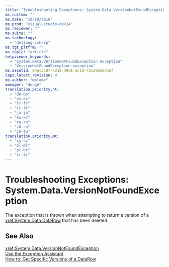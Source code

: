 ```yaml
---
title: "Troubleshooting Exceptions: System.Data.VersionNotFoundException | hehe"
ms.custom: ""
ms.date: "10/19/2016"
ms.prod: "visual-studio-dev14"
ms.reviewer: ""
ms.suite: ""
ms.technology: 
  - "devlang-csharp"
ms.tgt_pltfrm: ""
ms.topic: "article"
helpviewer_keywords: 
  - "System.Data.VersionNotFoundException exception"
  - "VersionNotFoundException exception"
ms.assetid: 04ec3c87-4210-49d1-ac10-73c29ba0d3af
caps.latest.revision: 4
ms.author: "mblome"
manager: "douge"
translation.priority.ht: 
  - "de-de"
  - "es-es"
  - "fr-fr"
  - "it-it"
  - "ja-jp"
  - "ko-kr"
  - "ru-ru"
  - "zh-cn"
  - "zh-tw"
translation.priority.mt: 
  - "cs-cz"
  - "pl-pl"
  - "pt-br"
  - "tr-tr"
---
```

# Troubleshooting Exceptions: System.Data.VersionNotFoundException
The exception that is thrown when attempting to return a version of a <xref:System.Data.DataRow> that has been deleted.  
  
## See Also  
 <xref:System.Data.VersionNotFoundException>   
 [Use the Exception Assistant](../Topic/How%20to:%20Use%20the%20Exception%20Assistant.md)   
 [How to: Get Specific Versions of a DataRow](../data-tools/how-to--get-specific-versions-of-a-datarow.md)
